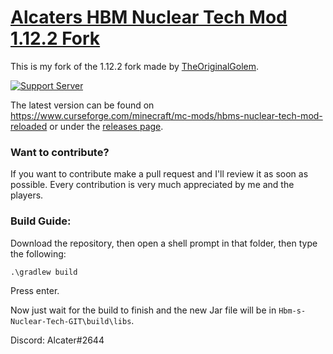 # <u>**Alcaters HBM Nuclear Tech Mod 1.12.2 Fork**</u>

This is my fork of the 1.12.2 fork made by [TheOriginalGolem](https://github.com/TheOriginalGolem/Hbm-s-Nuclear-Tech-GIT). 

[![Support Server](https://img.shields.io/discord/320301110759784449.svg?color=7289da&label=HBM&logo=discord&style=flat-square)](https://discord.gg/ZFJDFBN)

The latest version can be found on https://www.curseforge.com/minecraft/mc-mods/hbms-nuclear-tech-mod-reloaded or under the [releases page](https://github.com/TheOriginalGolem/Hbm-s-Nuclear-Tech-GIT/releases).

### **Want to contribute?**

If you want to contribute make a pull request and I'll review it as soon as possible.
Every contribution is very much appreciated by me and the players.

### **Build Guide:**

Download the repository, then open a shell prompt in that folder, then type the following:

`.\gradlew build`

Press enter.

Now just wait for the build to finish and the new Jar file will be in `Hbm-s-Nuclear-Tech-GIT\build\libs`.


Discord: Alcater#2644
